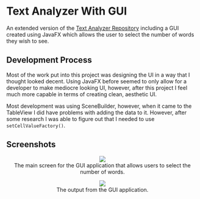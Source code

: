 # Text Analyzer With GUI
An extended version of the [Text Analyzer Repository](https://imgur.com/2JWQQnQ) including a GUI created using JavaFX which allows the user to select the number of words they wish to see. 

## Development Process
Most of the work put into this project was designing the UI in a way that I thought looked decent. Using JavaFX before seemed to only allow for a developer to make mediocre looking UI, however, after this project I feel much more capable in terms of creating clean, aesthetic UI. 

Most development was using SceneBuilder, however, when it came to the TableView I did have problems with adding the data to it. However, after some research I was able to figure out that I needed to use `setCellValueFactory()`.

## Screenshots

<p align='center'>
	<img src="https://imgur.com/3LUBrkH.png"><br/>
	The main screen for the GUI application that allows users to select the number of words.
</p>
<p align='center'>
	<img src="https://imgur.com/2JWQQnQ.png"><br/>
	The output from the GUI application.
</p>
